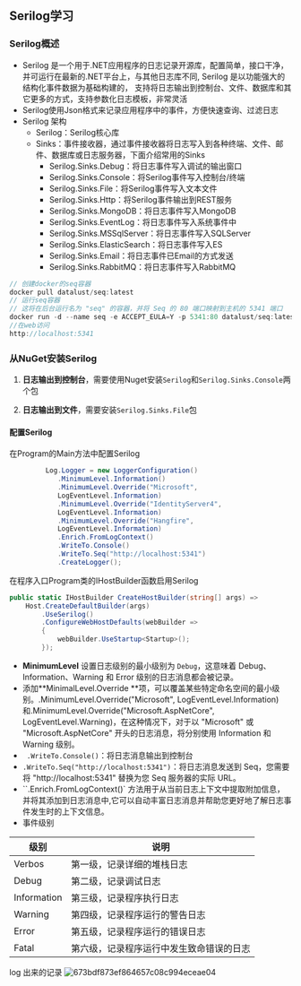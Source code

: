 ## Serilog学习

### Serilog概述

- Serilog 是一个用于.NET应用程序的日志记录开源库，配置简单，接口干净，并可运行在最新的.NET平台上，与其他日志库不同, Serilog 是以功能强大的结构化事件数据为基础构建的， 支持将日志输出到控制台、文件、数据库和其它更多的方式，支持参数化日志模板，非常灵活
- Serilog使用Json格式来记录应用程序中的事件，方便快速查询、过滤日志
- Serilog 架构
  - Serilog：Serilog核心库
  - Sinks：事件接收器，通过事件接收器将日志写入到各种终端、文件、邮件、数据库或日志服务器，下面介绍常用的Sinks
    - Serilog.Sinks.Debug：将日志事件写入调试的输出窗口
    - Serilog.Sinks.Console：将Serilog事件写入控制台/终端
    - Serilog.Sinks.File：将Serilog事件写入文本文件
    - Serilog.Sinks.Http：将Serilog事件输出到REST服务
    - Serilog.Sinks.MongoDB：将日志事件写入MongoDB
    - Serilog.Sinks.EventLog：将日志事件写入系统事件中
    - Serilog.Sinks.MSSqlServer：将日志事件写入SQLServer
    - Serilog.Sinks.ElasticSearch：将日志事件写入ES
    - Serilog.Sinks.Email：将日志事件已Email的方式发送
    - Serilog.Sinks.RabbitMQ：将日志事件写入RabbitMQ

```c#
// 创建docker的seq容器
docker pull datalust/seq:latest
// 运行seq容器
// 这将在后台运行名为 "seq" 的容器，并将 Seq 的 80 端口映射到主机的 5341 端口
docker run -d --name seq -e ACCEPT_EULA=Y -p 5341:80 datalust/seq:latest
//在web访问
http://localhost:5341
```

### 从NuGet安装Serilog

1. **日志输出到控制台**，需要使用Nuget安装`Serilog`和`Serilog.Sinks.Console`两个包

2. **日志输出到文件**，需要安装`Serilog.Sinks.File`包

#### 配置Serilog
在Program的Main方法中配置Serilog

```c#
         Log.Logger = new LoggerConfiguration()
            .MinimumLevel.Information()
            .MinimumLevel.Override("Microsoft",
            LogEventLevel.Information)
            .MinimumLevel.Override("IdentityServer4",
            LogEventLevel.Information)
            .MinimumLevel.Override("Hangfire",   
            LogEventLevel.Information)
            .Enrich.FromLogContext()
            .WriteTo.Console()
            .WriteTo.Seq("http://localhost:5341")
            .CreateLogger();
```
在程序入口Program类的IHostBuilder函数启用Serilog
```C#
public static IHostBuilder CreateHostBuilder(string[] args) =>
    Host.CreateDefaultBuilder(args)
        .UseSerilog()
        .ConfigureWebHostDefaults(webBuilder =>
        {
            webBuilder.UseStartup<Startup>();
        });
```

-  **MinimumLevel** 设置日志级别的最小级别为 `Debug`，这意味着 Debug、Information、Warning 和 Error 级别的日志消息都会被记录。
-  添加**MinimalLevel.Override **项，可以覆盖某些特定命名空间的最小级别。.MinimumLevel.Override("Microsoft", LogEventLevel.Information) 和.MinimumLevel.Override("Microsoft.AspNetCore", LogEventLevel.Warning)，在这种情况下，对于以 "Microsoft" 或 "Microsoft.AspNetCore" 开头的日志消息，将分别使用 Information 和 Warning 级别。
- ` .WriteTo.Console()`：将日志消息输出到控制台
-  `.WriteTo.Seq("http://localhost:5341")`：将日志消息发送到 Seq，您需要将 "http://localhost:5341" 替换为您 Seq 服务器的实际 URL。
-  ``.Enrich.FromLogContext()` 方法用于从当前日志上下文中提取附加信息，并将其添加到日志消息中,它可以自动丰富日志消息并帮助您更好地了解日志事件发生时的上下文信息。
-  事件级别

| 级别        | 说明                                     |
| ----------- | ---------------------------------------- |
| Verbos      | 第一级，记录详细的堆栈日志               |
| Debug       | 第二级，记录调试日志                     |
| Information | 第三级，记录程序执行日志                 |
| Warning     | 第四级，记录程序运行的警告日志           |
| Error       | 第五级，记录程序运行的错误日志           |
| Fatal       | 第六级，记录程序运行中发生致命错误的日志 |

log 出来的记录
![673bdf873ef864657c08c994eceae04](https://github.com/hylsss/CodeRecord/assets/62007319/f08f14f0-ea19-47bc-b6f8-3e0d114a34b1)

